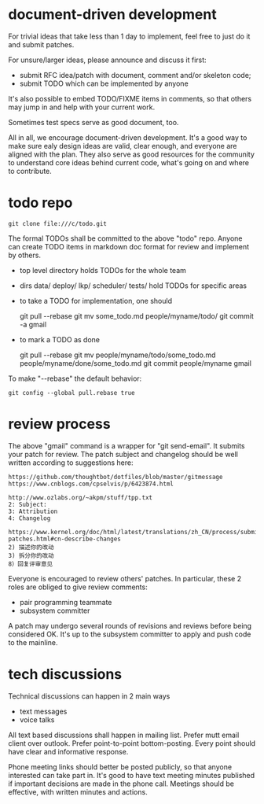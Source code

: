 document-driven development
===========================

For trivial ideas that take less than 1 day to implement, feel free to just
do it and submit patches.

For unsure/larger ideas, please announce and discuss it first:
- submit RFC idea/patch with document, comment and/or skeleton code;
- submit TODO which can be implemented by anyone

It's also possible to embed TODO/FIXME items in comments, so that others may
jump in and help with your current work.

Sometimes test specs serve as good document, too.

All in all, we encourage document-driven development. It's a good way to make
sure ealy design ideas are valid, clear enough, and everyone are aligned with
the plan. They also serve as good resources for the community to understand
core ideas behind current code, what's going on and where to contribute.

todo repo
=========

	git clone file:///c/todo.git

The formal TODOs shall be committed to the above "todo" repo.
Anyone can create TODO items in markdown doc format for review and implement by others.

- top level directory holds TODOs for the whole team
- dirs data/ deploy/ lkp/ scheduler/ tests/ hold TODOs for specific areas

- to take a TODO for implementation, one should

	git pull --rebase
	git mv some_todo.md people/myname/todo/
	git commit -a
	gmail

- to mark a TODO as done

	git pull --rebase
	git mv people/myname/todo/some_todo.md people/myname/done/some_todo.md
	git commit people/myname
	gmail

To make "--rebase" the default behavior:

	git config --global pull.rebase true

review process
==============

The above "gmail" command is a wrapper for "git send-email".
It submits your patch for review. The patch subject and changelog
should be well written according to suggestions here:

	https://github.com/thoughtbot/dotfiles/blob/master/gitmessage
	https://www.cnblogs.com/cpselvis/p/6423874.html

	http://www.ozlabs.org/~akpm/stuff/tpp.txt
	2: Subject:
	3: Attribution
	4: Changelog

	https://www.kernel.org/doc/html/latest/translations/zh_CN/process/submitting-patches.html#cn-describe-changes
	2) 描述你的改动
	3) 拆分你的改动
	8）回复评审意见

Everyone is encouraged to review others' patches. In particular, these 2 roles
are obliged to give review comments:

- pair programming teammate
- subsystem committer

A patch may undergo several rounds of revisions and reviews before being
considered OK. It's up to the subsystem committer to apply and push code
to the mainline.

tech discussions
================

Technical discussions can happen in 2 main ways
- text messages
- voice talks

All text based discussions shall happen in mailing list. Prefer mutt email
client over outlook. Prefer point-to-point bottom-posting. Every point should
have clear and informative response.

Phone meeting links should better be posted publicly, so that anyone interested
can take part in. It's good to have text meeting minutes published if important
decisions are made in the phone call. Meetings should be effective, with
written minutes and actions.
